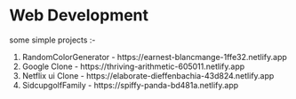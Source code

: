 <h1>Web Development</h1>

some simple projects :-

<ol>
  <li>RandomColorGenerator - https://earnest-blancmange-1ffe32.netlify.app</li>
  <li>Google Clone - https://thriving-arithmetic-605011.netlify.app</li>
  <li>Netflix ui Clone - https://elaborate-dieffenbachia-43d824.netlify.app</li>
  <li>SidcupgolfFamily - https://spiffy-panda-bd481a.netlify.app </li>
</ol>
